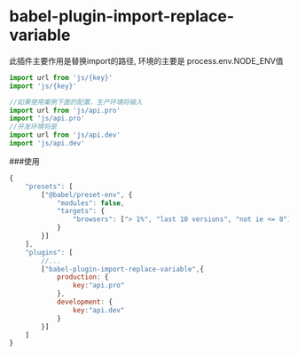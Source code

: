 # babel-plugin-import-replace-variable
此插件主要作用是替换import的路径, 环境的主要是 process.env.NODE_ENV值



```javascript 1.8
import url from 'js/{key}'
import 'js/{key}'

//如果使用案例下面的配置，生产环境将输入
import url from 'js/api.pro'
import 'js/api.pro'
//开发环境将是
import url from 'js/api.dev'
import 'js/api.dev'
```

###使用
```javascript 1.8
{
    "presets": [
        ["@babel/preset-env", {
            "modules": false,
            "targets": {
                "browsers": ["> 1%", "last 10 versions", "not ie <= 8"]
            }
        }]
    ],
    "plugins": [
        //...
        ["babel-plugin-import-replace-variable",{
            production: {
                key:"api.pro"
            },
            development: {
                key:"api.dev"
            }
        }]
    ]
}
```

